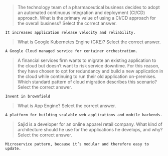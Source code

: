 >The technology team of a pharmaceutical business decides to adopt an automated continuous integration and deployment (CI/CD) approach. What is the primary value of using a CI/CD approach for the overall business? Select the correct answer.
```
It increases application release velocity and reliability.
```
>What is Google Kubernetes Engine (GKE)? Select the correct answer.
```
A Google Cloud managed service for container orchestration.
```
>A financial services firm wants to migrate an existing application to the cloud but doesn’t want to risk service downtime. For this reason, they have chosen to opt for redundancy and build a new application in the cloud while continuing to run their old application on-premises. Which standard pattern of cloud migration describes this scenario? Select the correct answer.
```
Invent in brownfield
```
>What is App Engine? Select the correct answer.
```
A platform for building scalable web applications and mobile backends.
```
>Sajid is a developer for an online apparel retail company. What kind of architecture should he use for the applications he develops, and why? Select the correct answer.
```
Microservice pattern, because it’s modular and therefore easy to update.
```
